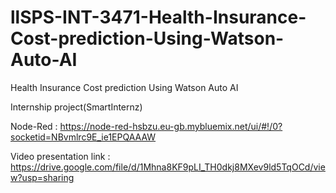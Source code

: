 # llSPS-INT-3471-Health-Insurance-Cost-prediction-Using-Watson-Auto-AI
Health Insurance Cost prediction Using Watson Auto AI

Internship project(SmartInternz)

Node-Red : https://node-red-hsbzu.eu-gb.mybluemix.net/ui/#!/0?socketid=NBvmlrc9E_ie1EPQAAAW

Video presentation link : https://drive.google.com/file/d/1Mhna8KF9pLI_TH0dkj8MXev9ld5TqOCd/view?usp=sharing
